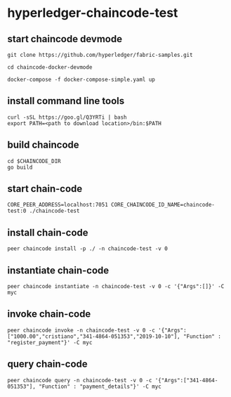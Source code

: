 # hyperledger-chaincode-test

## start chaincode devmode
```
git clone https://github.com/hyperledger/fabric-samples.git

cd chaincode-docker-devmode

docker-compose -f docker-compose-simple.yaml up
```

## install command line tools

```
curl -sSL https://goo.gl/Q3YRTi | bash
export PATH=<path to download location>/bin:$PATH
```

## build chaincode

```
cd $CHAINCODE_DIR
go build
```

## start chain-code

```
CORE_PEER_ADDRESS=localhost:7051 CORE_CHAINCODE_ID_NAME=chaincode-test:0 ./chaincode-test
```

## install chain-code

```
peer chaincode install -p ./ -n chaincode-test -v 0
```

## instantiate chain-code

```
peer chaincode instantiate -n chaincode-test -v 0 -c '{"Args":[]}' -C myc
```

## invoke chain-code

```
peer chaincode invoke -n chaincode-test -v 0 -c '{"Args":["1000.00","cristiano","341-4864-051353","2019-10-10"], "Function" : "register_payment"}' -C myc
```

## query chain-code
```
peer chaincode query -n chaincode-test -v 0 -c '{"Args":["341-4864-051353"], "Function" : "payment_details"}' -C myc
```

